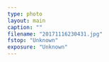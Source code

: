 ```yaml
---
type: photo
layout: main
caption: ""
filename: "20171116230431.jpg"
fstop: "Unknown"
exposure: "Unknown"
---
```

